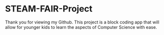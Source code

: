 # STEAM-FAIR-Project
Thank you for viewing my Github.
This project is a block coding app that will allow  for younger kids to learn the aspects of Computer Science with ease.

